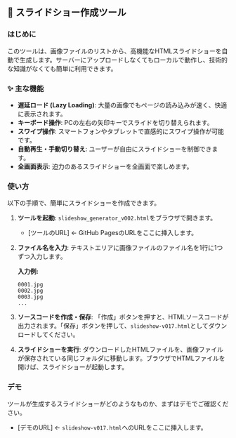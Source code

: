 
## 🚀 スライドショー作成ツール

### はじめに

このツールは、画像ファイルのリストから、高機能なHTMLスライドショーを自動で生成します。サーバーにアップロードしなくてもローカルで動作し、技術的な知識がなくても簡単に利用できます。

### ✨ 主な機能

  * **遅延ロード (Lazy Loading)**: 大量の画像でもページの読み込みが速く、快適に表示されます。
  * **キーボード操作**: PCの左右の矢印キーでスライドを切り替えられます。
  * **スワイプ操作**: スマートフォンやタブレットで直感的にスワイプ操作が可能です。
  * **自動再生・手動切り替え**: ユーザーが自由にスライドショーを制御できます。
  * **全画面表示**: 迫力のあるスライドショーを全画面で楽しめます。

### 使い方

以下の手順で、簡単にスライドショーを作成できます。

1.  **ツールを起動**:
    `slideshow_generator_v002.html`をブラウザで開きます。

      * [ツールのURL] ← GitHub PagesのURLをここに挿入します。

2.  **ファイル名を入力**:
    テキストエリアに画像ファイルのファイル名を1行に1つずつ入力します。

    **入力例:**

    ```
    0001.jpg
    0002.jpg
    0003.jpg
    ...
    ```

3.  **ソースコードを作成・保存**:
    「作成」ボタンを押すと、HTMLソースコードが出力されます。「保存」ボタンを押して、`slideshow-v017.html`としてダウンロードしてください。

4.  **スライドショーを実行**:
    ダウンロードしたHTMLファイルを、画像ファイルが保存されている同じフォルダに移動します。ブラウザでHTMLファイルを開けば、スライドショーが起動します。

### デモ

ツールが生成するスライドショーがどのようなものか、まずはデモでご確認ください。

  * [デモのURL] ← `slideshow-v017.html`へのURLをここに挿入します。




